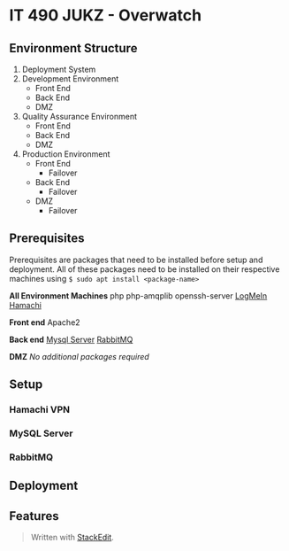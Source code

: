 
# IT 490 JUKZ - Overwatch 
## Environment Structure
1. Deployment System 
2. Development Environment
	* Front End
	* Back End
	* DMZ 
3. Quality Assurance Environment
	* Front End
	* Back End
	* DMZ 
5. Production Environment
	* Front End
		* Failover
	* Back End
		* Failover
	* DMZ 
		* Failover

## Prerequisites
Prerequisites are packages that need to be installed before setup and deployment. All of these packages need to be installed on their respective machines using ``$ sudo apt install <package-name>``

**All Environment Machines**
php
php-amqplib
openssh-server
[LogMeIn Hamachi](#hamachi-vpn)

**Front end**
Apache2

**Back end**
[Mysql Server](#mysql-server)
[RabbitMQ](#rabbitmq)

**DMZ**
_No additional packages required_

## Setup
### Hamachi VPN
### MySQL Server
### RabbitMQ
### 
## Deployment
## Features


> Written with [StackEdit](https://stackedit.io/).
<!--stackedit_data:
eyJoaXN0b3J5IjpbLTgwODk2MzUwNCw0MzE4OTkyMCw4NTU5Nj
AxNSw5Mjg2NzY5OTcsMTExNTczNzA0MSw5MDEyOTQzMjEsMTQ4
MDcxNDM5OSwtMTM2MTI2ODYxMCwxMjU3MTg3Mjc2LDE5NDc5Mj
Y0MjAsLTE2MTAxMzAxNDAsLTM3ODY0MDYyXX0=
-->